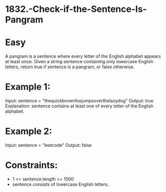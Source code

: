# 1832.-Check-if-the-Sentence-Is-Pangram
# Easy 
A pangram is a sentence where every letter of the English alphabet appears at least once.
Given a string sentence containing only lowercase English letters, return true if sentence is a pangram, or false otherwise.

# Example 1:
Input: sentence = "thequickbrownfoxjumpsoverthelazydog"
Output: true
Explanation: sentence contains at least one of every letter of the English alphabet.

# Example 2:
Input: sentence = "leetcode"
Output: false

# Constraints:
* 1 <= sentence.length <= 1000
* sentence consists of lowercase English letters.

